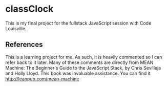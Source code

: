 # classClock
This is my final project for the fullstack JavaScript session with Code Louisville.

## References

This is a learning project for me. As such, it is heavily commented so I can refer back to it later. Many of these comments are directly from MEAN Machine: The Beginner's Guide to the JavaScript Stack, by Chris Sevilleja and Holly Lloyd. This book was invaluable assistance. You can find it http://leanpub.com/mean-machine
